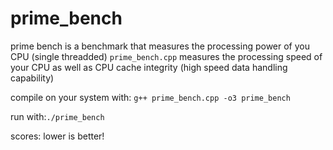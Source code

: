 # prime_bench 
prime bench is a benchmark that measures the processing power of you CPU (single threadded)
`prime_bench.cpp` measures the processing speed of your CPU as well as CPU cache integrity (high speed data handling capability)

compile on your system with: ```g++ prime_bench.cpp -o3 prime_bench```

run with:```./prime_bench```

scores:
lower is better!
